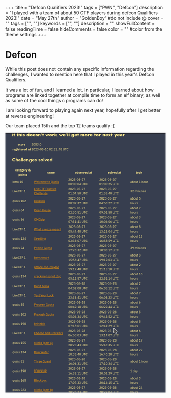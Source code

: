 +++
title = "Defcon Qualifiers 2023!"
tags = ["PWN", "Defcon"]
description = "I played with a team of about 50 CTF players during defcon Qualifiers 2023!"
date = "May 27th"
author = "GoldenBoy"
#do not include @ cover = "" tags = ["", ""] keywords = ["", ""] description = "" showFullContent = false readingTime = false hideComments = false color = "" #color from the theme settings 
+++

# Defcon
While this post does not contain any specific information regarding the challenges, I wanted to mention here that I played in this year's Defcon Qualifiers.

It was a lot of fun, and I learned a lot. In particular, I learned about how programs are linked together at compile time to form an elf binary, as well as some of the cool things c programs can do! 

I am looking forward to playing again next year, hopefully after I get better at reverse engineering!

Our team placed 15th and the top 12 teams qualify :(

![failure to launch](defcon_stats.png)
